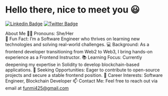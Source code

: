 # Hello there, nice to meet you 😃

 [![Linkedin Badge](https://img.shields.io/badge/-Funmi%20Dahunsi-blue?style=for-the-badge&logo=Linkedin&logoColor=white&link=https://www.linkedin.com/in/Funmi-Dahunsi)](https://www.linkedin.com/in/Funmi-Dahunsi) 
 [![Twitter Badge](https://img.shields.io/badge/-@ODahunsiR9364-1ca0f1?style=for-the-badge&logo=twitter&logoColor=white&link=https://twitter.com/DahunsiR9364)](https://twitter.com/)
 
About Me
👩‍💻 Pronouns: She/Her<br>
🌟 Fun Fact: I’m a Software Engineer who thrives on learning new technologies and solving real-world challenges.
💻 Background: As a frontend developer transitioning from Web2 to Web3, I bring hands-on experience as a Frontend Instructor.
📚 Learning Focus: Currently deepening my expertise in Solidity to develop blockchain-based applications.
🤝 Seeking Opportunities: Eager to contribute to open-source projects and secure a stable frontend position.
💼 Career Interests: Software Engineer, Blockchain Developer
📫 Contact Me: Feel free to reach out via email at funmi425@gmail.com



